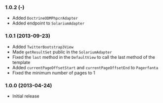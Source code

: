 ### 1.0.2 (-)

  * Added `DoctrineODMPhpcrAdapter`
  * Added endpoint to `SolariumAdapter`

### 1.0.1 (2013-09-23)

  * Added `TwitterBootstrap3View`
  * Made `getResultSet` public in the `SolariumAdapter`
  * Fixed the `last` method in the `DefaultView` to call the last method of the template
  * Added `currentPageOffsetStart` and `currentPageOffsetEnd` to `Pagerfanta`
  * Fixed the minimum number of pages to 1

### 1.0.0 (2013-04-24)

  * Initial release
